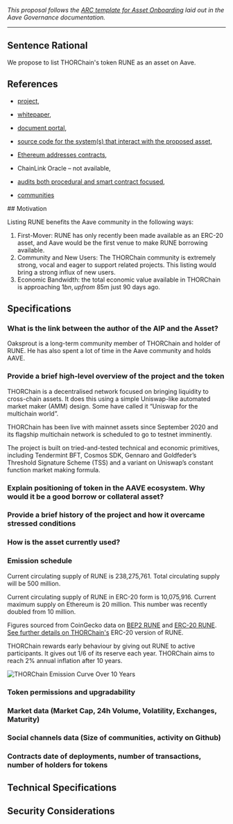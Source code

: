 _This proposal follows the [ARC template for Asset Onboarding](https://docs.aave.com/governance/aip-templates/template-asset-onboarding) laid out in the
Aave Governance documentation._

---

## Sentence Rational

We propose to list THORChain's token RUNE as an asset on Aave.

## References

- [project](https://thorchain.org),

- [whitepaper](https://rebase.foundation/network/thorchain/specification-document-walkthrough/whitepaper),

- [document portal](https://github.com/thorchain/Resources),

- [source code for the system(s) that interact with the proposed asset](https://gitlab.com/thorchain),

- [Ethereum addresses contracts](https://etherscan.io/address/0x3155ba85d5f96b2d030a4966af206230e46849cb),

- ChainLink Oracle – not available,

- [audits both procedural and smart contract focused](https://github.com/thorchain/Resources/tree/master/Audits),

- [communities](https://t.me/thorchain_org)

## Motivation

Listing RUNE benefits the Aave community in the following ways:

1. First-Mover: RUNE has only recently been made available as an ERC-20 asset, and Aave would be the first venue to make RUNE borrowing available.
2. Community and New Users: The THORChain community is extremely strong, vocal and eager to support related projects. This listing would bring a strong influx of new users.
3. Economic Bandwidth: the total economic value available in THORChain is approaching $1bn, up from ~$85m just 90 days ago.

## Specifications

### What is the link between the author of the AIP and the Asset?

Oaksprout is a long-term community member of THORChain and holder of RUNE. He has also spent a lot of time in the Aave community and holds AAVE.

### Provide a brief high-level overview of the project and the token

THORChain is a decentralised network focused on bringing liquidity to cross-chain assets. It does this using a simple Uniswap-like automated market maker (AMM) design. Some have called it “Uniswap for the multichain world”.

THORChain has been live with mainnet assets since September 2020 and its flagship multichain network is scheduled to go to testnet imminently.

The project is built on tried-and-tested technical and economic primitives, including Tendermint BFT, Cosmos SDK, Gennaro and Goldfeder’s Threshold Signature Scheme (TSS) and a variant on Uniswap’s constant function market making formula.

### Explain positioning of token in the AAVE ecosystem. Why would it be a good borrow or collateral asset?

### Provide a brief history of the project and how it overcame stressed conditions

### How is the asset currently used?

### Emission schedule

Current circulating supply of RUNE is 238,275,761. Total circulating supply will
be 500 million.

Current circulating supply of RUNE in ERC-20 form is 10,075,916. Current maximum
supply on Ethereum is 20 million. This number was recently doubled from
10 million.

Figures sourced from CoinGecko data on [BEP2
RUNE](https://www.coingecko.com/en/coins/thorchain) and [ERC-20
RUNE](https://www.coingecko.com/en/coins/thorchain-erc20). [See further details
on THORChain's](https://governance.aave.com/t/listing-proposal-add-rune-erc-20-thorchain/2239/4?u=oaksprout) ERC-20 version of RUNE.

THORChain rewards early behaviour by giving out RUNE to active participants. It
gives out 1/6 of its reserve each year. THORChain aims to reach 2% annual
inflation after 10 years.

![THORChain Emission Curve Over 10 Years](https://cdn.sanity.io/images/6vy4jhfn/production/74a2ff473174aaa37eb02499abcc656c587584ba-1356x808.png)

### Token permissions and upgradability

### Market data (Market Cap, 24h Volume, Volatility, Exchanges, Maturity)

### Social channels data (Size of communities, activity on Github)

### Contracts date of deployments, number of transactions, number of holders for tokens

## Technical Specifications

## Security Considerations
